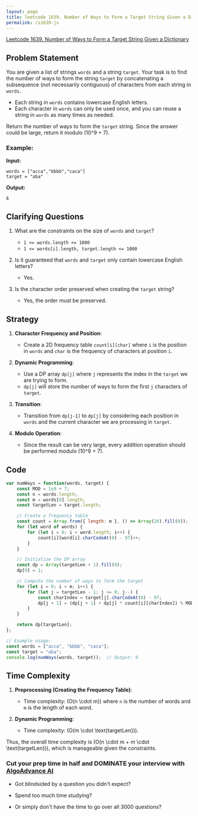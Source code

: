 ```yaml
---
layout: page
title: leetcode 1639. Number of Ways to Form a Target String Given a Dictionary
permalink: /s1639-js
---
```

[Leetcode 1639. Number of Ways to Form a Target String Given a Dictionary](https://algoadvance.github.io/algoadvance/l1639)
## Problem Statement

You are given a list of strings `words` and a string `target`. Your task is to find the number of ways to form the string `target` by concatenating a subsequence (not necessarily contiguous) of characters from each string in `words`.

- Each string in `words` contains lowercase English letters.
- Each character in `words` can only be used once, and you can reuse a string in `words` as many times as needed.

Return the number of ways to form the `target` string. Since the answer could be large, return it modulo \(10^9 + 7\).

### Example:
**Input:**
```plaintext
words = ["acca","bbbb","caca"]
target = "aba"
```
**Output:**
```plaintext
6
```

## Clarifying Questions

1. What are the constraints on the size of `words` and `target`?
   - `1 <= words.length <= 1000`
   - `1 <= words[i].length, target.length <= 1000`
  
2. Is it guaranteed that `words` and `target` only contain lowercase English letters?
   - Yes.

3. Is the character order preserved when creating the `target` string?
   - Yes, the order must be preserved.

## Strategy

1. **Character Frequency and Position**:
   - Create a 2D frequency table `count[i][char]` where `i` is the position in `words` and `char` is the frequency of characters at position `i`.

2. **Dynamic Programming**:
   - Use a DP array `dp[j]` where `j` represents the index in the `target` we are trying to form.
   - `dp[j]` will store the number of ways to form the first `j` characters of `target`.

3. **Transition**:
   - Transition from `dp[j-1]` to `dp[j]` by considering each position in `words` and the current character we are processing in `target`.

4. **Modulo Operation**:
   - Since the result can be very large, every addition operation should be performed modulo \(10^9 + 7\).

## Code

```javascript
var numWays = function(words, target) {
    const MOD = 1e9 + 7;
    const n = words.length;
    const m = words[0].length;
    const targetLen = target.length;

    // Create a frequency table
    const count = Array.from({ length: m }, () => Array(26).fill(0));
    for (let word of words) {
        for (let i = 0; i < word.length; i++) {
            count[i][word[i].charCodeAt(0) - 97]++;
        }
    }

    // Initialize the DP array
    const dp = Array(targetLen + 1).fill(0);
    dp[0] = 1;

    // Compute the number of ways to form the target
    for (let i = 0; i < m; i++) {
        for (let j = targetLen - 1; j >= 0; j--) {
            const charIndex = target[j].charCodeAt(0) - 97;
            dp[j + 1] = (dp[j + 1] + dp[j] * count[i][charIndex]) % MOD;
        }
    }

    return dp[targetLen];
};

// Example usage:
const words = ["acca", "bbbb", "caca"];
const target = "aba";
console.log(numWays(words, target));  // Output: 6
```

## Time Complexity

1. **Preprocessing (Creating the Frequency Table)**:
   - Time complexity: \(O(n \cdot m)\) where `n` is the number of words and `m` is the length of each word.
   
2. **Dynamic Programming**:
   - Time complexity: \(O(m \cdot \text{targetLen})\).

Thus, the overall time complexity is \(O(n \cdot m + m \cdot \text{targetLen})\), which is manageable given the constraints.


### Cut your prep time in half and DOMINATE your interview with [AlgoAdvance AI](https://algoAdvance.com)

- Got blindsided by a question you didn't expect?

- Spend too much time studying?

- Or simply don't have the time to go over all 3000 questions?

